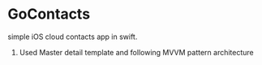 # GoContacts
simple iOS cloud contacts app in swift.

1. Used Master detail template and following MVVM pattern architecture
